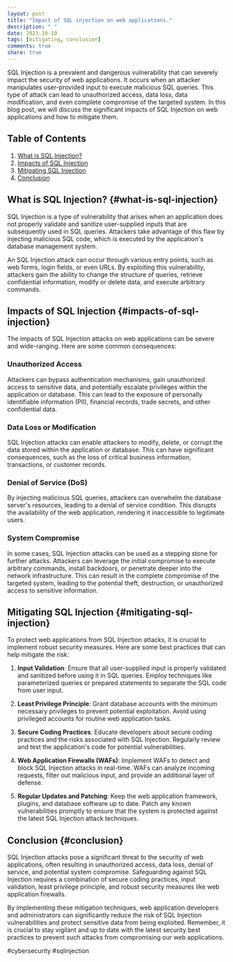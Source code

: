 ```yaml
---
layout: post
title: "Impact of SQL injection on web applications."
description: " "
date: 2023-10-10
tags: [mitigating, conclusion]
comments: true
share: true
---
```


SQL Injection is a prevalent and dangerous vulnerability that can severely impact the security of web applications. It occurs when an attacker manipulates user-provided input to execute malicious SQL queries. This type of attack can lead to unauthorized access, data loss, data modification, and even complete compromise of the targeted system. In this blog post, we will discuss the significant impacts of SQL Injection on web applications and how to mitigate them.

## Table of Contents
1. [What is SQL Injection?](#what-is-sql-injection)
2. [Impacts of SQL Injection](#impacts-of-sql-injection)
3. [Mitigating SQL Injection](#mitigating-sql-injection)
4. [Conclusion](#conclusion)

## What is SQL Injection? {#what-is-sql-injection}

SQL Injection is a type of vulnerability that arises when an application does not properly validate and sanitize user-supplied inputs that are subsequently used in SQL queries. Attackers take advantage of this flaw by injecting malicious SQL code, which is executed by the application's database management system.

An SQL Injection attack can occur through various entry points, such as web forms, login fields, or even URLs. By exploiting this vulnerability, attackers gain the ability to change the structure of queries, retrieve confidential information, modify or delete data, and execute arbitrary commands.

## Impacts of SQL Injection {#impacts-of-sql-injection}

The impacts of SQL Injection attacks on web applications can be severe and wide-ranging. Here are some common consequences:

### Unauthorized Access

Attackers can bypass authentication mechanisms, gain unauthorized access to sensitive data, and potentially escalate privileges within the application or database. This can lead to the exposure of personally identifiable information (PII), financial records, trade secrets, and other confidential data.

### Data Loss or Modification

SQL Injection attacks can enable attackers to modify, delete, or corrupt the data stored within the application or database. This can have significant consequences, such as the loss of critical business information, transactions, or customer records.

### Denial of Service (DoS)

By injecting malicious SQL queries, attackers can overwhelm the database server's resources, leading to a denial of service condition. This disrupts the availability of the web application, rendering it inaccessible to legitimate users.

### System Compromise

In some cases, SQL Injection attacks can be used as a stepping stone for further attacks. Attackers can leverage the initial compromise to execute arbitrary commands, install backdoors, or penetrate deeper into the network infrastructure. This can result in the complete compromise of the targeted system, leading to the potential theft, destruction, or unauthorized access to sensitive information.

## Mitigating SQL Injection {#mitigating-sql-injection}

To protect web applications from SQL Injection attacks, it is crucial to implement robust security measures. Here are some best practices that can help mitigate the risk:

1. **Input Validation**: Ensure that all user-supplied input is properly validated and sanitized before using it in SQL queries. Employ techniques like parameterized queries or prepared statements to separate the SQL code from user input.

2. **Least Privilege Principle**: Grant database accounts with the minimum necessary privileges to prevent potential exploitation. Avoid using privileged accounts for routine web application tasks.

3. **Secure Coding Practices**: Educate developers about secure coding practices and the risks associated with SQL Injection. Regularly review and test the application's code for potential vulnerabilities.

4. **Web Application Firewalls (WAFs)**: Implement WAFs to detect and block SQL Injection attacks in real-time. WAFs can analyze incoming requests, filter out malicious input, and provide an additional layer of defense.

5. **Regular Updates and Patching**: Keep the web application framework, plugins, and database software up to date. Patch any known vulnerabilities promptly to ensure that the system is protected against the latest SQL Injection attack techniques.

## Conclusion {#conclusion}

SQL Injection attacks pose a significant threat to the security of web applications, often resulting in unauthorized access, data loss, denial of service, and potential system compromise. Safeguarding against SQL Injection requires a combination of secure coding practices, input validation, least privilege principle, and robust security measures like web application firewalls.

By implementing these mitigation techniques, web application developers and administrators can significantly reduce the risk of SQL Injection vulnerabilities and protect sensitive data from being exploited. Remember, it is crucial to stay vigilant and up to date with the latest security best practices to prevent such attacks from compromising our web applications.

#cybersecurity #sqlinjection